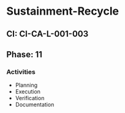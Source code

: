 # Sustainment-Recycle

## CI: CI-CA-L-001-003
## Phase: 11

### Activities
- Planning
- Execution
- Verification
- Documentation
